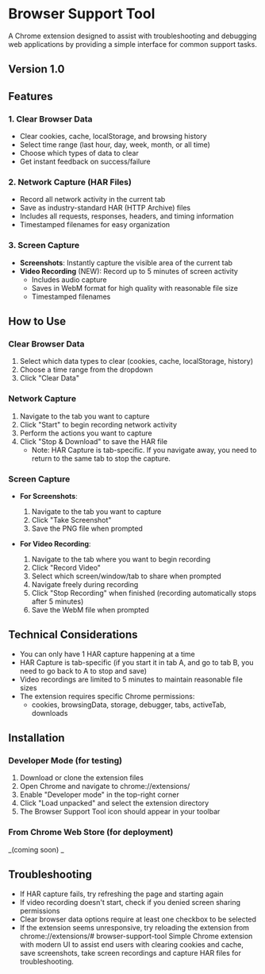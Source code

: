 # Browser Support Tool

A Chrome extension designed to assist with troubleshooting and debugging web applications by providing a simple interface for common support tasks.

## Version 1.0

## Features

### 1. Clear Browser Data
- Clear cookies, cache, localStorage, and browsing history
- Select time range (last hour, day, week, month, or all time)
- Choose which types of data to clear
- Get instant feedback on success/failure

### 2. Network Capture (HAR Files)
- Record all network activity in the current tab
- Save as industry-standard HAR (HTTP Archive) files
- Includes all requests, responses, headers, and timing information
- Timestamped filenames for easy organization

### 3. Screen Capture
- **Screenshots**: Instantly capture the visible area of the current tab
- **Video Recording** (NEW): Record up to 5 minutes of screen activity
  - Includes audio capture
  - Saves in WebM format for high quality with reasonable file size
  - Timestamped filenames

## How to Use

### Clear Browser Data
1. Select which data types to clear (cookies, cache, localStorage, history)
2. Choose a time range from the dropdown
3. Click "Clear Data"

### Network Capture
1. Navigate to the tab you want to capture
2. Click "Start" to begin recording network activity
3. Perform the actions you want to capture
4. Click "Stop & Download" to save the HAR file
   - Note: HAR Capture is tab-specific. If you navigate away, you need to return to the same tab to stop the capture.

### Screen Capture
- **For Screenshots**:
  1. Navigate to the tab you want to capture
  2. Click "Take Screenshot"
  3. Save the PNG file when prompted

- **For Video Recording**:
  1. Navigate to the tab where you want to begin recording
  2. Click "Record Video"
  3. Select which screen/window/tab to share when prompted
  4. Navigate freely during recording
  5. Click "Stop Recording" when finished (recording automatically stops after 5 minutes)
  6. Save the WebM file when prompted

## Technical Considerations

- You can only have 1 HAR capture happening at a time
- HAR Capture is tab-specific (if you start it in tab A, and go to tab B, you need to go back to A to stop and save)
- Video recordings are limited to 5 minutes to maintain reasonable file sizes
- The extension requires specific Chrome permissions:
  - cookies, browsingData, storage, debugger, tabs, activeTab, downloads

## Installation

### Developer Mode (for testing)
1. Download or clone the extension files
2. Open Chrome and navigate to chrome://extensions/
3. Enable "Developer mode" in the top-right corner
4. Click "Load unpacked" and select the extension directory
5. The Browser Support Tool icon should appear in your toolbar

### From Chrome Web Store (for deployment)
_(coming soon) _

## Troubleshooting

- If HAR capture fails, try refreshing the page and starting again
- If video recording doesn't start, check if you denied screen sharing permissions
- Clear browser data options require at least one checkbox to be selected
- If the extension seems unresponsive, try reloading the extension from chrome://extensions/# browser-support-tool
Simple Chrome extension with modern UI to assist end users with clearing cookies and cache, save screenshots, take screen recordings and capture HAR files for troubleshooting.
